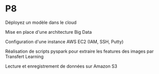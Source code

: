 # P8
Déployez un modèle dans le cloud

Mise en place d'une architecture Big Data

Configuration d'une instance AWS EC2 (IAM, SSH, Putty)

Réalisation de scripts pyspark pour extraire les features des images par Transfert Learning

Lecture et enregistrement de données sur Amazon S3

